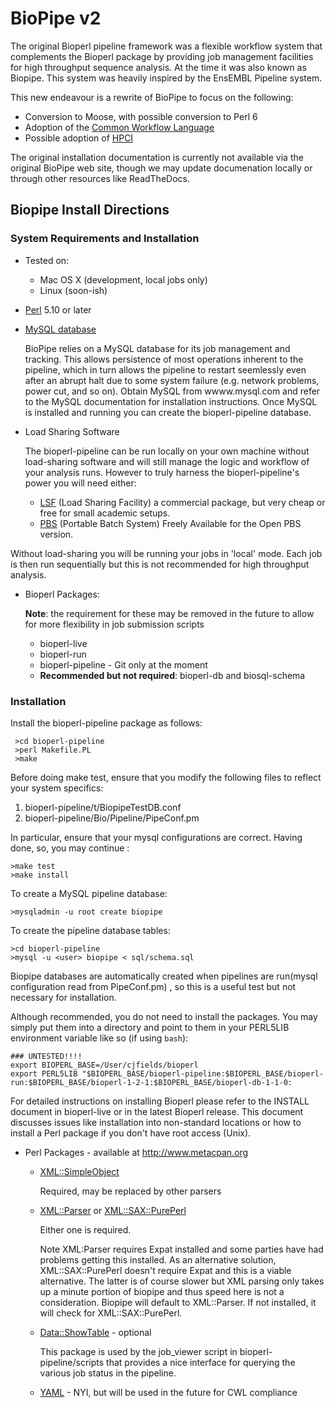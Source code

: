 # BioPipe v2

The original Bioperl pipeline framework was a flexible workflow system that
complements the Bioperl package by providing job management facilities for high
throughput sequence analysis. At the time it was also known as Biopipe. This
system was heavily inspired by the EnsEMBL Pipeline system.

This new endeavour is a rewrite of BioPipe to focus on the following:

* Conversion to Moose, with possible conversion to Perl 6
* Adoption of the [Common Workflow Language](https://github.com/common-workflow-language/common-workflow-language)
* Possible adoption of [HPCI](https://metacpan.org/pod/HPCI) 

The original installation documentation is currently not available via the
original BioPipe web site, though we may update documenation locally or through
other resources like ReadTheDocs.

## Biopipe Install Directions

### System Requirements and Installation

- Tested on:
  - Mac OS X (development, local jobs only)
  - Linux (soon-ish)

- [Perl](http://perl.org) 5.10 or later

- [MySQL database](http://www.mysql.com)

  BioPipe relies on a MySQL database for its job management and tracking. This
  allows persistence of most operations inherent to the pipeline, which in turn
  allows the pipeline to restart seemlessly even after an abrupt halt due to
  some system failure (e.g. network problems, power cut, and so on). Obtain
  MySQL from wwww.mysql.com and refer to the MySQL documentation for
  installation instructions. Once MySQL is installed and running you can create
  the bioperl-pipeline database.

- Load Sharing Software

  The bioperl-pipeline can be run locally on your own machine without load-sharing 
  software and will still manage the logic and workflow of your analysis runs. However 
  to truly harness the bioperl-pipeline's power you will need either:

  - [LSF](http://www.platform.com/) (Load Sharing Facility) a commercial package, but very cheap or free for small academic setups. 
  - [PBS](http://pbs.mrj.com/) (Portable Batch System) Freely Available for the Open PBS version. 

Without load-sharing you will be running your jobs in 'local' mode. 
Each job is then run  sequentially but this is not recommended for high throughput analysis.

- Bioperl Packages:

  **Note**: the requirement for these may be removed in the future to allow
  for more flexibility in job submission scripts

  - bioperl-live 
  - bioperl-run  
  - bioperl-pipeline - Git only at the moment
  - **Recommended but not required**: bioperl-db and biosql-schema

### Installation

Install the bioperl-pipeline package as follows:

```
 >cd bioperl-pipeline
 >perl Makefile.PL
 >make
```

Before doing make test, ensure that you modify the following files to reflect
your system specifics:

1. bioperl-pipeline/t/BiopipeTestDB.conf
2. bioperl-pipeline/Bio/Pipeline/PipeConf.pm

In particular, ensure that your mysql configurations are correct.
Having done, so, you may continue :

```
>make test
>make install
```

To create a MySQL pipeline database:

```
>mysqladmin -u root create biopipe
```

To create the pipeline database tables:

```
>cd bioperl-pipeline
>mysql -u <user> biopipe < sql/schema.sql
```

Biopipe databases are automatically created when pipelines are run(mysql configuration
read from PipeConf.pm) , so this is a useful test but not necessary for installation.

Although recommended, you do not need to install the packages. You may simply put them into
a directory and point to them in your PERL5LIB environment variable like so (if using `bash`):

```
### UNTESTED!!!!
export BIOPERL_BASE=/User/cjfields/bioperl
export PERL5LIB "$BIOPERL_BASE/bioperl-pipeline:$BIOPERL_BASE/bioperl-run:$BIOPERL_BASE/bioperl-1-2-1:$BIOPERL_BASE/bioperl-db-1-1-0:
```

For detailed instructions on installing Bioperl please refer to the INSTALL document
in bioperl-live or in the latest Bioperl release. This document discusses issues like
installation into non-standard locations or how to install a Perl package if you don't
have root access (Unix).

- Perl Packages - available at http://www.metacpan.org

  - [XML::SimpleObject](https://metacpan.org/pod/XML::SimpleObject)
  
    Required, may be replaced by other parsers
    
  - [XML::Parser](https://metacpan.org/pod/XML::Parser) or [XML::SAX::PurePerl](https://metacpan.org/pod/XML::SAX::PurePerl) 
  
    Either one is required.
    
    Note XML:Parser requires Expat installed and some parties have had problems
    getting this installed. As an alternative solution, XML::SAX::PurePerl doesn't
    require Expat and this is a viable alternative. The latter is of course slower
    but XML parsing only takes up a minute portion of biopipe and thus 
    speed here is not a consideration. Biopipe will default to XML::Parser. If not 
    installed, it will check for XML::SAX::PurePerl.
    
  - [Data::ShowTable](https://metacpan.org/pod/Data::ShowTable) - optional
  
    This package is used by the job_viewer script in bioperl-pipeline/scripts that
    provides a nice interface for querying the various job status in the pipeline.
    
  - [YAML](https://metacpan.org/pod/YAML) - NYI, but will be used in the future for CWL compliance

